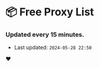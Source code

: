 # :package: Free Proxy List
### Updated every 15 minutes.

- Last updated: `2024-05-28 22:50`

:heart:
